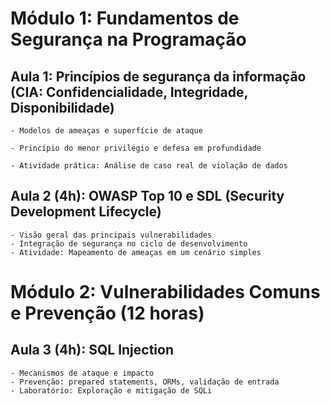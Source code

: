 # Módulo 1: Fundamentos de Segurança na Programação 

## Aula 1: Princípios de segurança da informação (CIA: Confidencialidade, Integridade, Disponibilidade)

    - Modelos de ameaças e superfície de ataque

    - Princípio do menor privilégio e defesa em profundidade

    - Atividade prática: Análise de caso real de violação de dados

## Aula 2 (4h): OWASP Top 10 e SDL (Security Development Lifecycle)

    - Visão geral das principais vulnerabilidades
    - Integração de segurança no ciclo de desenvolvimento
    - Atividade: Mapeamento de ameaças em um cenário simples

# Módulo 2: Vulnerabilidades Comuns e Prevenção (12 horas)

## Aula 3 (4h): SQL Injection

    - Mecanismos de ataque e impacto
    - Prevenção: prepared statements, ORMs, validação de entrada
    - Laboratório: Exploração e mitigação de SQLi

